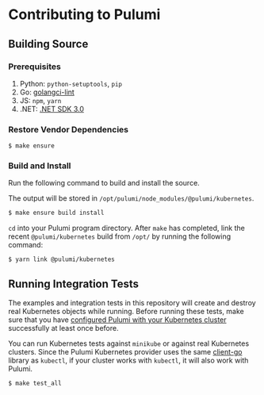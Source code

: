 # Contributing to Pulumi

## Building Source

### Prerequisites

1. Python: `python-setuptools`, `pip`
1. Go: [golangci-lint](https://github.com/golangci/golangci-lint)
1. JS: `npm`, `yarn`
1. .NET: [.NET SDK 3.0](https://dotnet.microsoft.com/download/dotnet-core/3.0)

### Restore Vendor Dependencies

```
$ make ensure
```

### Build and Install

Run the following command to build and install the source.

The output will be stored in `/opt/pulumi/node_modules/@pulumi/kubernetes`.

```bash
$ make ensure build install
```

`cd` into your Pulumi program directory.  After `make` has completed,
link the recent `@pulumi/kubernetes` build from `/opt/` by running the following command:

```
$ yarn link @pulumi/kubernetes
```

## Running Integration Tests

The examples and integration tests in this repository will create and destroy
real Kubernetes objects while running. Before running these tests, make sure that you have
[configured Pulumi with your Kubernetes cluster](https://pulumi.io/install/kubernetes.html)
successfully at least once before.

You can run Kubernetes tests against `minikube` or against real Kubernetes
clusters. Since the Pulumi Kubernetes provider uses the same
[client-go](https://github.com/kubernetes/client-go) library as `kubectl`,
if your cluster works with `kubectl`, it will also work with Pulumi.

```bash
$ make test_all
```
